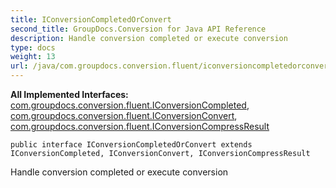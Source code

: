 ```yaml
---
title: IConversionCompletedOrConvert
second_title: GroupDocs.Conversion for Java API Reference
description: Handle conversion completed or execute conversion
type: docs
weight: 13
url: /java/com.groupdocs.conversion.fluent/iconversioncompletedorconvert/
---
```

**All Implemented Interfaces:**
[com.groupdocs.conversion.fluent.IConversionCompleted](../../com.groupdocs.conversion.fluent/iconversioncompleted), [com.groupdocs.conversion.fluent.IConversionConvert](../../com.groupdocs.conversion.fluent/iconversionconvert), [com.groupdocs.conversion.fluent.IConversionCompressResult](../../com.groupdocs.conversion.fluent/iconversioncompressresult)
```
public interface IConversionCompletedOrConvert extends IConversionCompleted, IConversionConvert, IConversionCompressResult
```

Handle conversion completed or execute conversion
